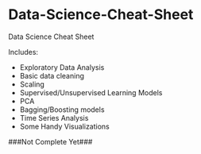 # Data-Science-Cheat-Sheet
Data Science Cheat Sheet

Includes:
  - Exploratory Data Analysis
  - Basic data cleaning
  - Scaling
  - Supervised/Unsupervised Learning Models
  - PCA
  - Bagging/Boosting models
  - Time Series Analysis
  - Some Handy Visualizations


###Not Complete Yet###
